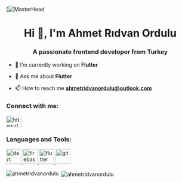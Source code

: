 [![MasterHead](https://res.cloudinary.com/practicaldev/image/fetch/s--0pqWfRGW--/c_imagga_scale,f_auto,fl_progressive,h_900,q_auto,w_1600/https://dev-to-uploads.s3.amazonaws.com/i/zu2k7lxpntzxweurtv9r.png)
<h1 align="center">Hi 👋, I'm Ahmet Rıdvan Ordulu</h1>
<h3 align="center">A passionate frontend developer from Turkey</h3>

- 🔭 I’m currently working on **Flutter**

- 💬 Ask me about **Flutter**

- 📫 How to reach me **ahmetridvanordulu@outlook.com**

<h3 align="left">Connect with me:</h3>
<p align="left">
<a href="https://linkedin.com/in/https://www.linkedin.com/in/ahmet-r%c4%b1dvan-ordulu-691340210/" target="blank"><img align="center" src="https://raw.githubusercontent.com/rahuldkjain/github-profile-readme-generator/master/src/images/icons/Social/linked-in-alt.svg" alt="https://www.linkedin.com/in/ahmet-r%c4%b1dvan-ordulu-691340210/" height="30" width="40" /></a>
</p>

<h3 align="left">Languages and Tools:</h3>
<p align="left"> <a href="https://dart.dev" target="_blank" rel="noreferrer"> <img src="https://www.vectorlogo.zone/logos/dartlang/dartlang-icon.svg" alt="dart" width="40" height="40"/> </a> <a href="https://firebase.google.com/" target="_blank" rel="noreferrer"> <img src="https://www.vectorlogo.zone/logos/firebase/firebase-icon.svg" alt="firebase" width="40" height="40"/> </a> <a href="https://flutter.dev" target="_blank" rel="noreferrer"> <img src="https://www.vectorlogo.zone/logos/flutterio/flutterio-icon.svg" alt="flutter" width="40" height="40"/> </a> <a href="https://git-scm.com/" target="_blank" rel="noreferrer"> <img src="https://www.vectorlogo.zone/logos/git-scm/git-scm-icon.svg" alt="git" width="40" height="40"/> </a> </p>

<p><img align="left" src="https://github-readme-stats.vercel.app/api/top-langs?username=ahmetridvanordulu&show_icons=true&locale=en&layout=compact" alt="ahmetridvanordulu" /></p>

<p>&nbsp;<img align="center" src="https://github-readme-stats.vercel.app/api?username=ahmetridvanordulu&show_icons=true&locale=en" alt="ahmetridvanordulu" /></p>


